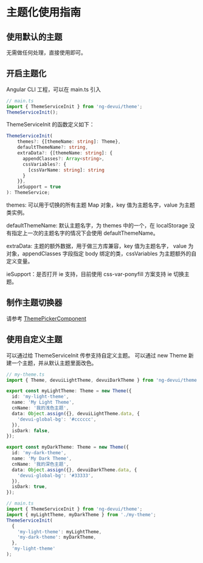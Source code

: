 # 主题化使用指南

## 使用默认的主题

无需做任何处理，直接使用即可。

## 开启主题化

Angular CLI 工程，可以在 main.ts 引入

```typescript
// main.ts
import { ThemeServiceInit } from 'ng-devui/theme';
ThemeServiceInit();
```

ThemeServiceInit 的函数定义如下：

```typescript
ThemeServiceInit(
    themes?: {[themeName: string]: Theme},
    defaultThemeName?: string,
    extraData?: {[themeName: string]: {
      appendClasses?: Array<string>,
      cssVariables?: {
        [cssVarName: string]: string
      }
    }},
    ieSupport = true
): ThemeService;
```

themes: 可以用于切换的所有主题 Map 对象，key 值为主题名字，value 为主题类实例。

defaultThemeName: 默认主题名字，为 themes 中的一个，在 localStorage 没有指定上一次的主题名字的情况下会使用 defaultThemeName。

extraData: 主题的额外数据，用于做三方库兼容，key 值为主题名字， value 为对象，appendClasses 字段指定 body 绑定的类，cssVariables 为主题额外的自定义变量。

ieSupport：是否打开 ie 支持，目前使用 css-var-ponyfill 方案支持 ie 切换主题。

## 制作主题切换器

请参考 [ThemePickerComponent](https://github.com/DevCloudFE/ng-devui/blob/master/src/app/theme-picker/theme-picker.component.ts)

## 使用自定义主题

可以通过给 ThemeServiceInit 传参支持自定义主题。
可以通过 new Theme 新建一个主题，并从默认主题里面改色。

```typescript
// my-theme.ts
import { Theme, devuiLightTheme, devuiDarkTheme } from 'ng-devui/theme';

export const myLightTheme: Theme = new Theme({
  id: 'my-light-theme',
  name: 'My Light Theme',
  cnName: '我的浅色主题',
  data: Object.assign({}, devuiLightTheme.data, {
    'devui-global-bg': '#cccccc',
  }),
  isDark: false,
});

export const myDarkTheme: Theme = new Theme({
  id: 'my-dark-theme',
  name: 'My Dark Theme',
  cnName: '我的深色主题',
  data: Object.assign({}, devuiDarkTheme.data, {
    'devui-global-bg': '#33333',
  }),
  isDark: true,
});
```

```typescript
// main.ts
import { ThemeServiceInit } from 'ng-devui/theme';
import { myLightTheme, myDarkTheme } from './my-theme';
ThemeServiceInit(
  {
    'my-light-theme': myLightTheme,
    'my-dark-theme': myDarkTheme,
  },
  'my-light-theme'
);
```
